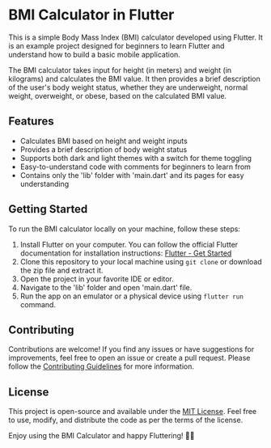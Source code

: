 # BMI Calculator in Flutter

This is a simple Body Mass Index (BMI) calculator developed using Flutter. It is an example project designed for beginners to learn Flutter and understand how to build a basic mobile application.

The BMI calculator takes input for height (in meters) and weight (in kilograms) and calculates the BMI value. It then provides a brief description of the user's body weight status, whether they are underweight, normal weight, overweight, or obese, based on the calculated BMI value.

## Features

- Calculates BMI based on height and weight inputs
- Provides a brief description of body weight status
- Supports both dark and light themes with a switch for theme toggling
- Easy-to-understand code with comments for beginners to learn from
- Contains only the 'lib' folder with 'main.dart' and its pages for easy understanding

## Getting Started

To run the BMI calculator locally on your machine, follow these steps:

1. Install Flutter on your computer. You can follow the official Flutter documentation for installation instructions: [Flutter - Get Started](https://flutter.dev/docs/get-started/install)
2. Clone this repository to your local machine using `git clone` or download the zip file and extract it.
3. Open the project in your favorite IDE or editor.
4. Navigate to the 'lib' folder and open 'main.dart' file.
5. Run the app on an emulator or a physical device using `flutter run` command.

## Contributing

Contributions are welcome! If you find any issues or have suggestions for improvements, feel free to open an issue or create a pull request. Please follow the [Contributing Guidelines](CONTRIBUTING.md) for more information.

## License

This project is open-source and available under the [MIT License](LICENSE). Feel free to use, modify, and distribute the code as per the terms of the license.

Enjoy using the BMI Calculator and happy Fluttering! 🚀🔥

